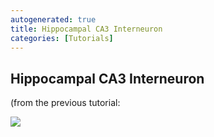 ```yaml
---
autogenerated: true
title: Hippocampal CA3 Interneuron
categories: [Tutorials]
---
```


## Hippocampal CA3 Interneuron

(from the previous tutorial:

![](/media/hippocampal-ca3-interneuron-1.png)


